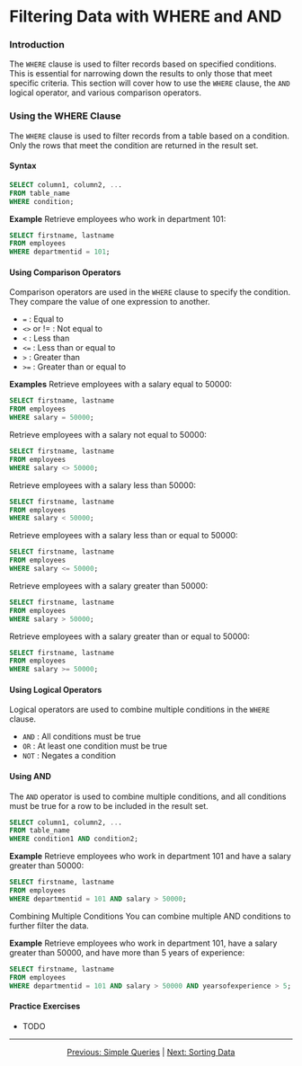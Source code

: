 # Filtering Data with WHERE and AND

### Introduction
The `WHERE` clause is used to filter records based on specified conditions. This is essential for narrowing down the results to only those that meet specific criteria. This section will cover how to use the `WHERE` clause, the `AND` logical operator, and various comparison operators.

### Using the WHERE Clause
The `WHERE` clause is used to filter records from a table based on a condition. Only the rows that meet the condition are returned in the result set.

#### Syntax
```sql
SELECT column1, column2, ...
FROM table_name
WHERE condition;
```

**Example**
Retrieve employees who work in department 101:
```sql
SELECT firstname, lastname
FROM employees
WHERE departmentid = 101;
```

#### Using Comparison Operators
Comparison operators are used in the `WHERE` clause to specify the condition. They compare the value of one expression to another.


* `=` : Equal to
* `<>` or != : Not equal to
* `<` : Less than
* `<=` : Less than or equal to
* `>` : Greater than
* `>=` : Greater than or equal to

**Examples**
Retrieve employees with a salary equal to 50000:

```sql
SELECT firstname, lastname
FROM employees
WHERE salary = 50000;
```
Retrieve employees with a salary not equal to 50000:

```sql
SELECT firstname, lastname
FROM employees
WHERE salary <> 50000;
```
Retrieve employees with a salary less than 50000:

```sql
SELECT firstname, lastname
FROM employees
WHERE salary < 50000;
```
Retrieve employees with a salary less than or equal to 50000:

```sql
SELECT firstname, lastname
FROM employees
WHERE salary <= 50000;
```
Retrieve employees with a salary greater than 50000:

```sql
SELECT firstname, lastname
FROM employees
WHERE salary > 50000;
```
Retrieve employees with a salary greater than or equal to 50000:

```sql
SELECT firstname, lastname
FROM employees
WHERE salary >= 50000;
```

#### Using Logical Operators
Logical operators are used to combine multiple conditions in the `WHERE` clause.

* `AND` : All conditions must be true
* `OR` : At least one condition must be true
* `NOT` : Negates a condition

#### Using AND
The `AND` operator is used to combine multiple conditions, and all conditions must be true for a row to be included in the result set.

```sql
SELECT column1, column2, ...
FROM table_name
WHERE condition1 AND condition2;
```
**Example**
Retrieve employees who work in department 101 and have a salary greater than 50000:

```sql
SELECT firstname, lastname
FROM employees
WHERE departmentid = 101 AND salary > 50000;
```

Combining Multiple Conditions
You can combine multiple AND conditions to further filter the data.

**Example**
Retrieve employees who work in department 101, have a salary greater than 50000, and have more than 5 years of experience:

```sql
SELECT firstname, lastname
FROM employees
WHERE departmentid = 101 AND salary > 50000 AND yearsofexperience > 5;
```

#### Practice Exercises
* TODO


---

<p align="center">
    <a href="https://github.com/Tom-Fynes/sql-101/blob/main/Docs/Grade_1/Simple_queries.md">Previous: Simple Queries</a>
    |
    <a href="https://github.com/Tom-Fynes/sql-101/blob/main/Docs/Grade_2/sorting_data.md">Next: Sorting Data</a>
</p>
